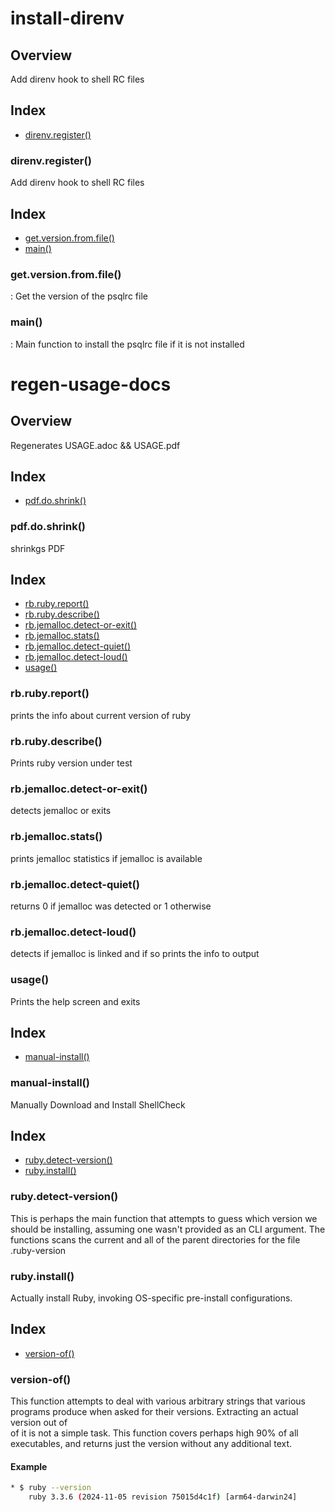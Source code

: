 # install-direnv

## Overview

Add direnv hook to shell RC files

## Index

* [direnv.register()](#direnvregister)

### direnv.register()

Add direnv hook to shell RC files









## Index

* [get.version.from.file()](#getversionfromfile)
* [main()](#main)

### get.version.from.file()

: Get the version of the psqlrc file

### main()

: Main function to install the psqlrc file if it is not installed

# regen-usage-docs

## Overview

Regenerates USAGE.adoc && USAGE.pdf









## Index

* [pdf.do.shrink()](#pdfdoshrink)

### pdf.do.shrink()

shrinkgs PDF

## Index

* [rb.ruby.report()](#rbrubyreport)
* [rb.ruby.describe()](#rbrubydescribe)
* [rb.jemalloc.detect-or-exit()](#rbjemallocdetect-or-exit)
* [rb.jemalloc.stats()](#rbjemallocstats)
* [rb.jemalloc.detect-quiet()](#rbjemallocdetect-quiet)
* [rb.jemalloc.detect-loud()](#rbjemallocdetect-loud)
* [usage()](#usage)

### rb.ruby.report()

prints the info about current version of ruby

### rb.ruby.describe()

Prints ruby version under test

### rb.jemalloc.detect-or-exit()

detects jemalloc or exits

### rb.jemalloc.stats()

prints jemalloc statistics if jemalloc is available

### rb.jemalloc.detect-quiet()

returns 0 if jemalloc was detected or 1 otherwise

### rb.jemalloc.detect-loud()

detects if jemalloc is linked and if so prints the info to output

### usage()

Prints the help screen and exits







## Index

* [manual-install()](#manual-install)

### manual-install()

Manually Download and Install ShellCheck









## Index

* [ruby.detect-version()](#rubydetect-version)
* [ruby.install()](#rubyinstall)

### ruby.detect-version()

This is perhaps the main function that attempts to guess which version 
we should be installing, assuming one wasn't provided as an CLI argument.
The functions scans the current and all of the parent directories for
the file .ruby-version

### ruby.install()

Actually install Ruby, invoking OS-specific pre-install configurations.

## Index

* [version-of()](#version-of)

### version-of()

This function attempts to deal with various arbitrary 
strings that various programs produce when asked for
their versions. Extracting an actual version out of \
of it is not a simple task. This function covers perhaps
high 90% of all executables, and returns just the version
without any additional text.

#### Example

```bash
* $ ruby --version
    ruby 3.3.6 (2024-11-05 revision 75015d4c1f) [arm64-darwin24]
```






























